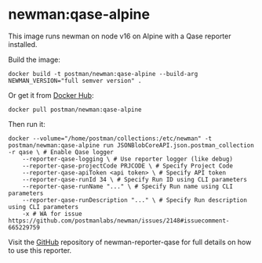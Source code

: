 # newman:qase-alpine

This image runs newman on node v16 on Alpine with a Qase reporter installed. 

Build the image:

```terminal
docker build -t postman/newman:qase-alpine --build-arg NEWMAN_VERSION="full semver version" .
```

Or get it from [Docker Hub](https://registry.hub.docker.com/u/postman/newman/):

```terminal
docker pull postman/newman:qase-alpine
```

Then run it:

```terminal
docker --volume="/home/postman/collections:/etc/newman" -t postman/newman:qase-alpine run JSONBlobCoreAPI.json.postman_collection  -r qase \ # Enable Qase logger
    --reporter-qase-logging \ # Use reporter logger (like debug)
    --reporter-qase-projectCode PRJCODE \ # Specify Project Code
    --reporter-qase-apiToken <api token> \ # Specify API token
    --reporter-qase-runId 34 \ # Specify Run ID using CLI parameters
    --reporter-qase-runName "..." \ # Specify Run name using CLI parameters
    --reporter-qase-runDescription "..." \ # Specify Run description using CLI parameters
    -x # WA for issue https://github.com/postmanlabs/newman/issues/2148#issuecomment-665229759
```

Visit the [GitHub](https://github.com/qase-tms/qase-javascript/tree/master/qase-newman) repository of newman-reporter-qase for full details on how to use this reporter.
